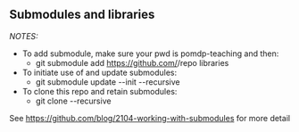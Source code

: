 ## Submodules and libraries
*NOTES:*
- To add submodule, make sure your pwd is pomdp-teaching and then: 
    - git submodule add https://github.com/<user>/repo libraries
- To initiate use of and update submodules: 
    - git submodule update --init --recursive
- To clone this repo and retain submodules: 
    - git clone --recursive <project url>

See https://github.com/blog/2104-working-with-submodules for more detail
